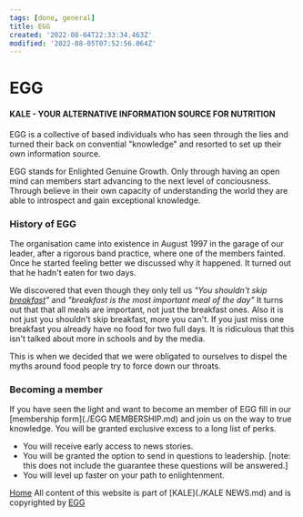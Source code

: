 ```yaml
---
tags: [done, general]
title: EGG
created: '2022-08-04T22:33:34.463Z'
modified: '2022-08-05T07:52:56.064Z'
---
```


# EGG

#### KALE - YOUR ALTERNATIVE INFORMATION SOURCE FOR NUTRITION

EGG is a collective of based individuals who has seen through the lies and turned their back on convential "knowledge" and resorted to set up their own information source.

EGG stands for Enlighted Genuine Growth. Only through having an open mind can members start advancing to the next level of conciousness. Through believe in their own capacity of understanding the world they are able to introspect and gain exceptional knowledge.

### History of EGG
The organisation came into existence in August 1997 in the garage of our leader, after a rigorous band practice, where one of the members fainted. Once he started feeling better we discussed why it happened. It turned out that he hadn't eaten for two days. 

We discovered that even though they only tell us *"You shouldn't skip [breakfast](./BREAKFAST.md)"* and *"breakfast is the most important meal of the day"* It turns out that that all meals are important, not just the breakfast ones. Also it is not just you shouldn't skip breakfast, more you can't. If you just miss one breakfast you already have no food for two full days. It is ridiculous that this isn't talked about more in schools and by the media. 

This is when we decided that we were obligated to ourselves to dispel the myths around food people try to force down our throats. 

### Becoming a member
If you have seen the light and want to become an member of EGG fill in our [membership form](./EGG MEMBERSHIP.md) and join us on the way to true knowledge. You will be granted exclusive excess to a long list of perks.

* You will receive early access to news stories.
* You will be granted the option to send in questions to leadership. [note: this does not include the guarantee these questions will be answered.]
* You will level up faster on your path to enlightenment.

[Home](./index.md)
All content of this website is part of [KALE](./KALE NEWS.md) and is copyrighted by [EGG](./EGG.md)
